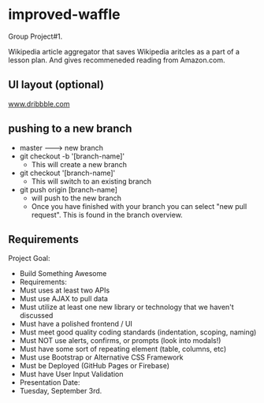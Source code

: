# improved-waffle
Group Project#1. 

Wikipedia article aggregator that saves Wikipedia aritcles as a part of a lesson plan. And gives recommeneded reading from Amazon.com. 

## UI layout (optional)
www.dribbble.com

##  pushing to a new branch

*   master ---> new branch
*   git checkout -b '[branch-name]'
    -   This will create a new branch
*   git checkout '[branch-name]'
    -   This will switch to an existing branch
*   git push origin [branch-name]
    -   will push to the new branch
    -   Once you have finished with your branch you can select "new pull request". This is found in the branch overview.

## Requirements

Project Goal:
* Build Something Awesome
* Requirements:
* Must uses at least two APIs
* Must use AJAX to pull data
* Must utilize at least one new library or technology that we haven't discussed
* Must have a polished frontend / UI
* Must meet good quality coding standards (indentation, scoping, naming)
* Must NOT use alerts, confirms, or prompts (look into modals!)
* Must have some sort of repeating element (table, columns, etc)
* Must use Bootstrap or Alternative CSS Framework
* Must be Deployed (GitHub Pages or Firebase)
* Must have User Input Validation
* Presentation Date:
* Tuesday, September 3rd.  


